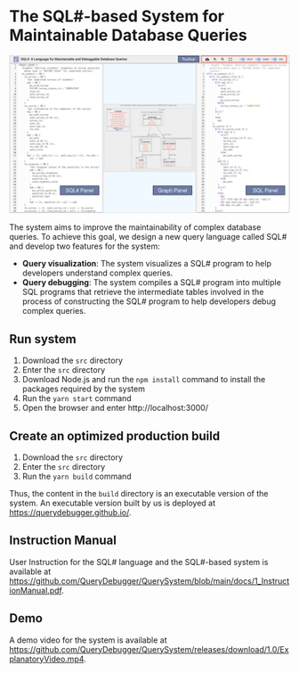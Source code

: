 # The SQL#-based System for Maintainable Database Queries

![System Interface of the SQL#-based system](https://github.com/QueryDebugger/QuerySystem/raw/main/docs/interface.jpg)


The system aims to improve the maintainability of complex database queries. To achieve this goal, we design a new query language called SQL# and develop two features for the system:
- **Query visualization**: The system visualizes a SQL# program to help developers understand complex queries. 
- **Query debugging**: The system compiles a SQL# program into multiple SQL programs that retrieve the intermediate tables involved in the process of constructing the SQL# program to help developers debug complex queries.

## Run system
1. Download the `src` directory
2. Enter the `src` directory
3. Download Node.js and run the `npm install` command to install the packages required by the system
4. Run the `yarn start` command
5. Open the browser and enter http://localhost:3000/

## Create an optimized production build
1. Download the `src` directory
2. Enter the `src` directory
3. Run the `yarn build` command

Thus, the content in the `build` directory is an executable version of the system. An executable version built by us is deployed at https://querydebugger.github.io/.

## Instruction Manual
User Instruction for the SQL# language and the SQL#-based system is available at https://github.com/QueryDebugger/QuerySystem/blob/main/docs/1_InstructionManual.pdf.

## Demo
A demo video for the system is available at https://github.com/QueryDebugger/QuerySystem/releases/download/1.0/ExplanatoryVideo.mp4.
